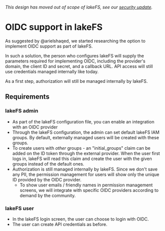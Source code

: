 _This design has moved out of scope of lakeFS, see our [security
update](https://docs.lakefs.io/posts/security_update.html)._

# OIDC support in lakeFS

As suggested by @arielshaqed, we started researching the option to implement OIDC support as part of lakeFS.

In such a solution, the person who configures lakeFS will supply the parameters required for implementing OIDC, including the provider's domain, the client ID and secret, and a callback URL. API access will still use credentials managed internally like today.

As a first step, authorization will still be managed internally by lakeFS.

## Requirements


### lakeFS admin

- As part of the lakeFS configuration file, you can enable an integration with an OIDC provider
- Through the lakeFS configuration, the admin can set default lakeFS IAM groups. By default, externally managed users will be created with these groups.
- To create users with _other_ groups - an "initial_groups" claim can be added on the ID token through the external provider. When the user first logs in, lakeFS will read this claim and create the user with the given groups instead of the default ones.
- Authorization is still managed internally by lakeFS. Since we don't save any PII, the permission management for users will show only the unique ID provided by the OIDC provider.
  - To show user emails / friendly names in permission management screens, we will integrate with specific OIDC providers according to demand by the community.

### lakeFS user
- In the lakeFS login screen, the user can choose to login with OIDC.
- The user can create API credentials as before.

